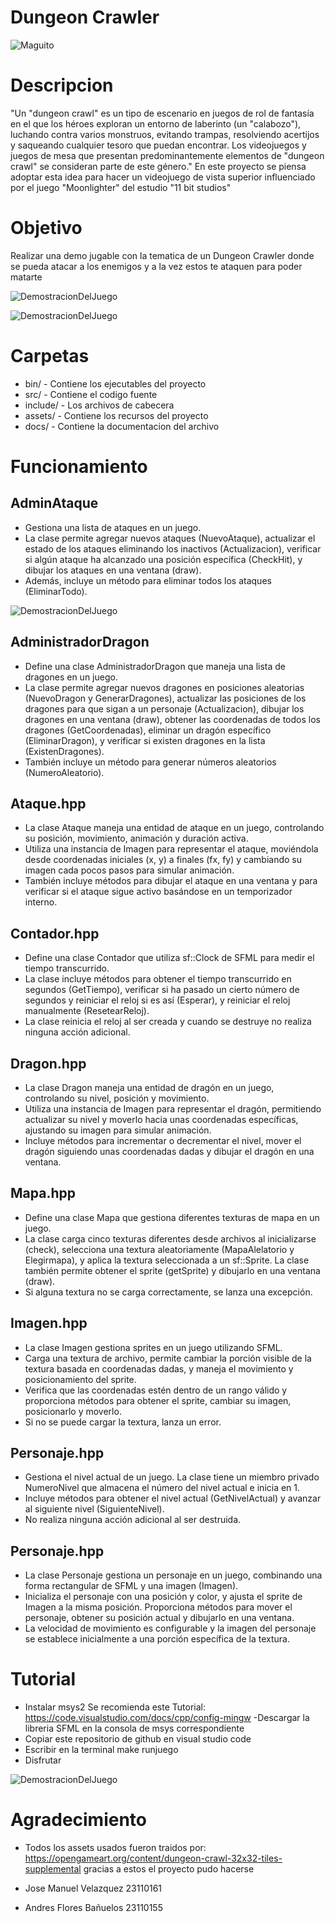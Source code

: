 # Dungeon Crawler
![Maguito](/assets/images/MagoChistoso.png)

# Descripcion 
"Un "dungeon crawl" es un tipo de escenario en juegos de rol de fantasía 
en el que los héroes exploran un entorno de laberinto (un "calabozo"), 
luchando contra varios monstruos, evitando trampas, resolviendo acertijos y saqueando cualquier tesoro que puedan encontrar. 
Los videojuegos y juegos de mesa que presentan predominantemente elementos de "dungeon crawl" se consideran parte de este género."
En este proyecto se piensa adoptar esta idea para hacer un videojuego de vista superior influenciado por el juego "Moonlighter" del estudio "11 bit studios"

# Objetivo 
Realizar una demo jugable con la tematica de un Dungeon Crawler donde se pueda atacar a los enemigos y a la vez estos te ataquen para poder matarte

![DemostracionDelJuego](/assets/images/Demo1.png)

![DemostracionDelJuego](/assets/images/Demo2.png)
# Carpetas 
- bin/ - Contiene los ejecutables del proyecto 
- src/ - Contiene el codigo fuente 
- include/ - Los archivos de cabecera 
- assets/ - Contiene los recursos del proyecto 
- docs/ - Contiene la documentacion del archivo 

# Funcionamiento
## AdminAtaque
- Gestiona una lista de ataques en un juego. 
- La clase permite agregar nuevos ataques (NuevoAtaque), actualizar el estado de los ataques eliminando los inactivos (Actualizacion), verificar si algún ataque ha alcanzado una posición específica (CheckHit), y dibujar los ataques en una ventana (draw). 
- Además, incluye un método para eliminar todos los ataques (EliminarTodo).

![DemostracionDelJuego](/assets/images/Demo3.png)

## AdministradorDragon
- Define una clase AdministradorDragon que maneja una lista de dragones en un juego. 
- La clase permite agregar nuevos dragones en posiciones aleatorias (NuevoDragon y GenerarDragones), actualizar las posiciones de los dragones para que sigan a un personaje (Actualizacion), dibujar los dragones en una ventana (draw), obtener las coordenadas de todos los dragones (GetCoordenadas), eliminar un dragón específico (EliminarDragon), y verificar si existen dragones en la lista (ExistenDragones). 
- También incluye un método para generar números aleatorios (NumeroAleatorio).

## Ataque.hpp
- La clase Ataque maneja una entidad de ataque en un juego, controlando su posición, movimiento, animación y duración activa. 
- Utiliza una instancia de Imagen para representar el ataque, moviéndola desde coordenadas iniciales (x, y) a finales (fx, fy) y cambiando su imagen cada pocos pasos para simular animación. 
- También incluye métodos para dibujar el ataque en una ventana y para verificar si el ataque sigue activo basándose en un temporizador interno.

## Contador.hpp
- Define una clase Contador que utiliza sf::Clock de SFML para medir el tiempo transcurrido. 
- La clase incluye métodos para obtener el tiempo transcurrido en segundos (GetTiempo), verificar si ha pasado un cierto número de segundos y reiniciar el reloj si es así (Esperar), y reiniciar el reloj manualmente (ResetearReloj). 
- La clase reinicia el reloj al ser creada y cuando se destruye no realiza ninguna acción adicional.

## Dragon.hpp
- La clase Dragon maneja una entidad de dragón en un juego, controlando su nivel, posición y movimiento. 
- Utiliza una instancia de Imagen para representar el dragón, permitiendo actualizar su nivel y moverlo hacia unas coordenadas específicas, ajustando su imagen para simular animación. 
- Incluye métodos para incrementar o decrementar el nivel, mover el dragón siguiendo unas coordenadas dadas y dibujar el dragón en una ventana.

## Mapa.hpp 
- Define una clase Mapa que gestiona diferentes texturas de mapa en un juego. 
- La clase carga cinco texturas diferentes desde archivos al inicializarse (check), selecciona una textura aleatoriamente (MapaAlelatorio y Elegirmapa), y aplica la textura seleccionada a un sf::Sprite. La clase también permite obtener el sprite (getSprite) y dibujarlo en una ventana (draw). 
- Si alguna textura no se carga correctamente, se lanza una excepción.

## Imagen.hpp
- La clase Imagen gestiona sprites en un juego utilizando SFML. 
- Carga una textura de archivo, permite cambiar la porción visible de la textura basada en coordenadas dadas, y maneja el movimiento y posicionamiento del sprite. 
- Verifica que las coordenadas estén dentro de un rango válido y proporciona métodos para obtener el sprite, cambiar su imagen, posicionarlo y moverlo. 
- Si no se puede cargar la textura, lanza un error.

## Personaje.hpp 
- Gestiona el nivel actual de un juego. La clase tiene un miembro privado NumeroNivel que almacena el número del nivel actual e inicia en 1. 
- Incluye métodos para obtener el nivel actual (GetNivelActual) y avanzar al siguiente nivel (SiguienteNivel). 
- No realiza ninguna acción adicional al ser destruida.

## Personaje.hpp 
- La clase Personaje gestiona un personaje en un juego, combinando una forma rectangular de SFML y una imagen (Imagen). 
- Inicializa el personaje con una posición y color, y ajusta el sprite de Imagen a la misma posición. Proporciona métodos para mover el personaje, obtener su posición actual y dibujarlo en una ventana. 
- La velocidad de movimiento es configurable y la imagen del personaje se establece inicialmente a una porción específica de la textura.

# Tutorial 
- Instalar msys2
Se recomienda este Tutorial: https://code.visualstudio.com/docs/cpp/config-mingw 
-Descargar la libreria SFML en la consola de msys correspondiente
- Copiar este repositorio de github en visual studio code 
- Escribir en la terminal make runjuego
- Disfrutar 

![DemostracionDelJuego](/assets/images/Demo4.png)

# Agradecimiento 
- Todos los assets usados fueron traidos por: https://opengameart.org/content/dungeon-crawl-32x32-tiles-supplemental gracias a estos el proyecto pudo hacerse 


- Jose Manuel Velazquez 23110161
- Andres Flores Bañuelos 23110155